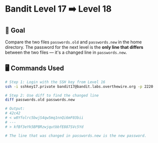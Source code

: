 # Bandit Level 17 ➡️ Level 18

## 🧠 Goal
Compare the two files `passwords.old` and `passwords.new` in the home directory. The password for the next level is the **only line that differs** between the two files — it's a changed line in `passwords.new`.

## 🖥️ Commands Used
```bash
# Step 1: Login with the SSH key from Level 16
ssh -i sshkey17.private bandit17@bandit.labs.overthewire.org -p 2220

# Step 2: Use diff to find the changed line
diff passwords.old passwords.new

# Output:
# 42c42
# < w0Yfolrc5bwjS4qw5mq1nnQi6mF03bii
# ---
# > kfBf3eYk5BPBRzwjqutbbfE887SVc5Yd

# The line that was changed in passwords.new is the new password.
